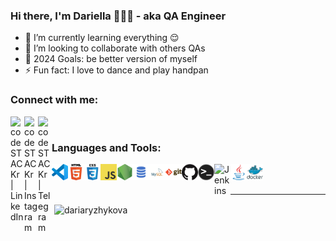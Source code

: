 ### Hi there, I'm Dariella 🙌🏻🌻 - aka QA Engineer

- 🌱 I’m currently learning everything 😌
- 👯 I’m looking to collaborate with others QAs
- 🥅 2024 Goals: be better version of myself
- ⚡ Fun fact: I love to dance and play handpan

### Connect with me:

[<img align="left" alt="codeSTACKr | LinkedIn" width="22px" src="https://cdn.jsdelivr.net/npm/simple-icons@v3/icons/linkedin.svg" />](https://www.linkedin.com/in/daria-ryzhykova-3794b3139/)
[<img align="left" alt="codeSTACKr | Instagram" width="22px" src="https://cdn.jsdelivr.net/npm/simple-icons@v3/icons/instagram.svg" />](https://instagram.com/qa_notes?utm_medium=copy_link)
[<img align="left" alt="codeSTACKr | Telegram" width="22px" src="https://www.seekpng.com/png/detail/237-2372802_telegram-logo-png-transparent-telegram-logo-telegram-icon.png" />](https://t.me/Darielllla)

<br />

### Languages and Tools:

[<img align="left" alt="Visual Studio Code" width="26px" src="https://raw.githubusercontent.com/github/explore/80688e429a7d4ef2fca1e82350fe8e3517d3494d/topics/visual-studio-code/visual-studio-code.png" />](https://visualstudio.microsoft.com/)
[<img align="left" alt="HTML5" width="26px" src="https://raw.githubusercontent.com/github/explore/80688e429a7d4ef2fca1e82350fe8e3517d3494d/topics/html/html.png" />](https://www.w3.org/html/)
[<img align="left" alt="CSS3" width="26px" src="https://raw.githubusercontent.com/github/explore/80688e429a7d4ef2fca1e82350fe8e3517d3494d/topics/css/css.png" />](https://www.w3.org/Style/CSS/Overview.en.html)
[<img align="left" alt="JavaScript" width="26px" src="https://raw.githubusercontent.com/github/explore/80688e429a7d4ef2fca1e82350fe8e3517d3494d/topics/javascript/javascript.png" />](https://developer.mozilla.org/en-US/docs/Web/JavaScript)
[<img align="left" alt="Node.js" width="26px" src="https://raw.githubusercontent.com/github/explore/80688e429a7d4ef2fca1e82350fe8e3517d3494d/topics/nodejs/nodejs.png" />](https://nodejs.org/en/)
[<img align="left" alt="SQL" width="26px" src="https://raw.githubusercontent.com/github/explore/80688e429a7d4ef2fca1e82350fe8e3517d3494d/topics/sql/sql.png" />](https://www.w3schools.com/sql/sql_intro.asp)
[<img align="left" alt="MySQL" width="26px" src="https://raw.githubusercontent.com/github/explore/80688e429a7d4ef2fca1e82350fe8e3517d3494d/topics/mysql/mysql.png" />](https://www.mysql.com/)
[<img align="left" alt="Git" width="26px" src="https://raw.githubusercontent.com/github/explore/80688e429a7d4ef2fca1e82350fe8e3517d3494d/topics/git/git.png" />](https://git-scm.com/)
[<img align="left" alt="GitHub" width="26px" src="https://raw.githubusercontent.com/github/explore/78df643247d429f6cc873026c0622819ad797942/topics/github/github.png" />](https://github.com/dariaryzhykova)
[<img align="left" alt="Terminal" width="26px" src="https://raw.githubusercontent.com/github/explore/80688e429a7d4ef2fca1e82350fe8e3517d3494d/topics/terminal/terminal.png" />](https://support.apple.com/en-gb/guide/terminal/welcome/mac)
[<img align="left" alt="Jenkins" width="26px" src="https://www.vectorlogo.zone/logos/jenkins/jenkins-icon.svg" />](https://www.jenkins.io)
[<img align="left" alt="Java" width="26px" src="https://raw.githubusercontent.com/devicons/devicon/master/icons/java/java-original.svg" />](https://www.java.co)
[<img align="left" alt="Docker" width="26px" src="https://raw.githubusercontent.com/devicons/devicon/master/icons/docker/docker-original-wordmark.svg" />](https://www.docker.com/)

<br />
<br />

---
<p>&nbsp;<img align="center" src="https://github-readme-stats.vercel.app/api?username=dariaryzhykova&theme=vue&show_icons=true&locale=en" alt="dariaryzhykova" /></p>

